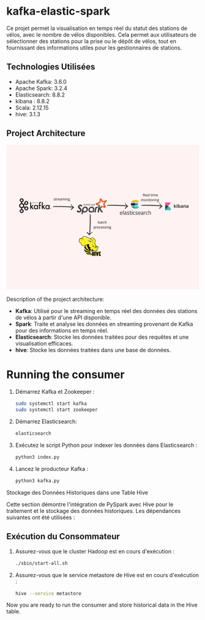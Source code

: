 # kafka-elastic-spark

Ce projet permet la visualisation en temps réel du statut des stations de vélos, avec le nombre de vélos disponibles. Cela permet aux utilisateurs de sélectionner des stations pour la prise ou le dépôt de vélos, tout en fournissant des informations utiles pour les gestionnaires de stations.

## Technologies Utilisées

- Apache Kafka: 3.6.0
- Apache Spark: 3.2.4
- Elasticsearch: 8.8.2
- kibana : 8.8.2
- Scala: 2.12.15
- hive: 3.1.3

## Project Architecture

![Project Architecture](image.png)

Description of the project architecture:

- **Kafka**: Utilisé pour le streaming en temps réel des données des stations de vélos à partir d'une API disponible.
- **Spark**: Traite et analyse les données en streaming provenant de Kafka pour des informations en temps réel.
- **Elasticsearch**: Stocke les données traitées pour des requêtes et une visualisation efficaces.
- **hive**: Stocke les données traitées dans une base de données.
   



# Running the consumer 
1. Démarrez Kafka et Zookeeper :

    ```sh
    sudo systemctl start kafka
    sudo systemctl start zookeeper
    ```

2. Démarrez Elasticsearch:

    ```sh
    elasticsearch
    ```

3. Exécutez le script Python pour indexer les données dans Elasticsearch :

    ```sh
    python3 index.py
    ```

4. Lancez le producteur Kafka :

    ```sh
    python3 kafka.py
    ```

  
Stockage des Données Historiques dans une Table Hive

Cette section démontre l'intégration de PySpark avec Hive pour le traitement et le stockage des données historiques. Les dépendances suivantes ont été utilisées :


## Exécution du Consommateur

1. Assurez-vous que le cluster Hadoop est en cours d'exécution :

    ```sh
    ./sbin/start-all.sh
    ```

2. Assurez-vous que le service metastore de Hive est en cours d'exécution :

    ```sh
    hive --service metastore
    ```

Now you are ready to run the consumer and store historical data in the Hive table.
